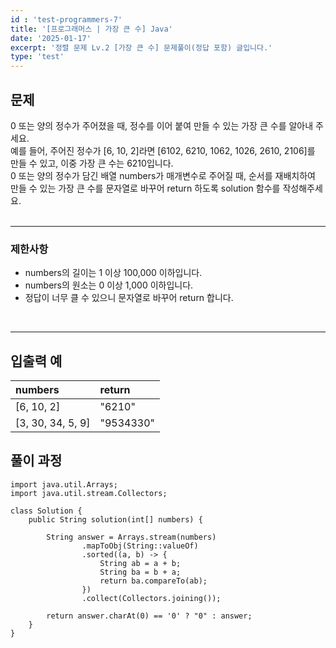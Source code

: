 ```yaml
---
id : 'test-programmers-7'
title: '[프로그래머스 | 가장 큰 수] Java'
date: '2025-01-17'
excerpt: '정렬 문제 Lv.2 [가장 큰 수] 문제풀이(정답 포함) 글입니다.'
type: 'test'
---
```


## 문제

0 또는 양의 정수가 주어졌을 때, 정수를 이어 붙여 만들 수 있는 가장 큰 수를 알아내 주세요.<br>
예를 들어, 주어진 정수가 [6, 10, 2]라면 [6102, 6210, 1062, 1026, 2610, 2106]를 만들 수 있고, 이중 가장 큰 수는 6210입니다.<br>
0 또는 양의 정수가 담긴 배열 numbers가 매개변수로 주어질 때, 순서를 재배치하여 만들 수 있는 가장 큰 수를 문자열로 바꾸어 return 하도록 solution 함수를 작성해주세요.<br>
<br>

***

### 제한사항

* numbers의 길이는 1 이상 100,000 이하입니다.
* numbers의 원소는 0 이상 1,000 이하입니다.
* 정답이 너무 클 수 있으니 문자열로 바꾸어 return 합니다.

<br>

***

## 입출력 예

|numbers|return|
|:-|:-|
|[6, 10, 2]|"6210"|
|[3, 30, 34, 5, 9]|"9534330"|

## 풀이 과정

~~~
import java.util.Arrays;
import java.util.stream.Collectors;

class Solution {
    public String solution(int[] numbers) {

        String answer = Arrays.stream(numbers)
                .mapToObj(String::valueOf)
                .sorted((a, b) -> {
                    String ab = a + b;
                    String ba = b + a;
                    return ba.compareTo(ab);
                })
                .collect(Collectors.joining());

        return answer.charAt(0) == '0' ? "0" : answer;
    }
}
~~~